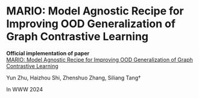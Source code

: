 # MARIO: Model Agnostic Recipe for Improving OOD Generalization of Graph Contrastive Learning

**Official implementation of paper**  <br>[MARIO: Model Agnostic Recipe for Improving OOD Generalization of Graph Contrastive Learning](https://arxiv.org/abs/2307.13055) <br>

Yun Zhu, Haizhou Shi, Zhenshuo Zhang, Siliang Tang†

In WWW 2024
